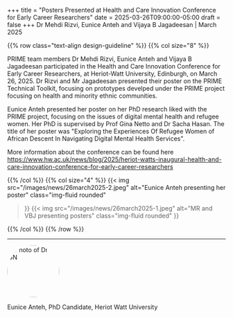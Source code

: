 +++
title = "Posters Presented at Health and Care Innovation Conference for Early Career Researchers"
date = 2025-03-26T09:00:00-05:00
draft = false
+++
Dr Mehdi Rizvi, Eunice Anteh and Vijaya B Jagadeesan | March 2025

{{% row class="text-align design-guideline" %}}
{{% col size="8" %}}


PRIME team members Dr Mehdi Rizvi, Eunice Anteh and Vijaya B Jagadeesan participated in the Health and Care Innovation Conference for Early Career Researchers, at Heriot-Watt University, Edinburgh, on March 26, 2025. Dr Rizvi and Mr Jagadeesan presented their poster on the PRIME Technical Toolkit, focusing on prototypes develped under the PRIME project focusing on health and minority ethnic communities. 

Eunice Anteh presented her poster on her PhD research liked with the PRIME project, focusing on the issues of digital mental health and refugee women. Her PhD is supervised by Prof Gina Netto and Dr Sacha Hasan. The title of her poster was "Exploring the Experiences Of Refugee Women of African Descent In Navigating Digital Mental Health Services".

More information about the conference can be found here https://www.hw.ac.uk/news/blog/2025/heriot-watts-inaugural-health-and-care-innovation-conference-for-early-career-researchers

{{% /col %}}
{{% col size="4" %}}
{{< img
src="/images/news/26march2025-2.jpeg"
alt="Eunice Anteh presenting her poster"
class="img-fluid rounded"
>}}
{{< img
src="/images/news/26march2025-1.jpeg"
alt="MR and VBJ presenting posters"
class="img-fluid rounded"
>}}

{{% /col %}}
{{% /row %}}

---

<div class="row" style="margin-bottom:0.5em;">
  <div class="team-image col-lg-2 d-flex align-items-center justify-content-start">
    <img alt="Photo of Dr GN" src="/images/team/Eunice.jpeg" style="width:120px;height:120px;object-fit:cover;border-radius:50%;">
  </div>
</div>
<div class="row">
  <div class="team-meta col-lg-2 d-flex align-items-center justify-content-start">
    <p class="team-name mb-0" style="text-align:left;width:100%;">Eunice Anteh, PhD Candidate, Heriot Watt University</p>
  </div>
</div>